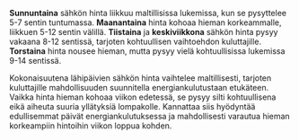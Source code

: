**Sunnuntaina** sähkön hinta liikkuu maltillisissa lukemissa, kun se pysyttelee 5-7 sentin tuntumassa. **Maanantaina** hinta kohoaa hieman korkeammalle, liikkuen 5-12 sentin välillä. **Tiistaina** ja **keskiviikkona** sähkön hinta pysyy vakaana 8-12 sentissä, tarjoten kohtuullisen vaihtoehdon kuluttajille. **Torstaina** hinta nousee hieman, mutta pysyy vielä kohtuullisissa lukemissa 9-14 sentissä.

Kokonaisuutena lähipäivien sähkön hinta vaihtelee maltillisesti, tarjoten kuluttajille mahdollisuuden suunnitella energiankulutustaan etukäteen. Vaikka hinta hieman kohoaa viikon edetessä, se pysyy silti kohtuullisena eikä aiheuta suuria yllätyksiä lompakolle. Kannattaa siis hyödyntää edullisemmat päivät energiankulutuksessa ja mahdollisesti varautua hieman korkeampiin hintoihin viikon loppua kohden.